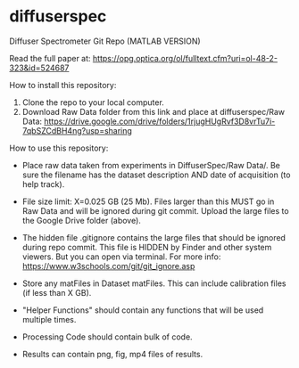 # diffuserspec

Diffuser Spectrometer Git Repo (MATLAB VERSION)

Read the full paper at: https://opg.optica.org/ol/fulltext.cfm?uri=ol-48-2-323&id=524687

How to install this repository:

1. Clone the repo to your local computer. 
2. Download Raw Data folder from this link and place at diffuserspec/Raw Data: https://drive.google.com/drive/folders/1rjugHUgRvf3D8vrTu7i-7qbSZCdBH4ng?usp=sharing 

How to use this repository:

- Place raw data taken from experiments in DiffuserSpec/Raw Data/.  Be sure the filename has the dataset description AND date of acquisition (to help track).

- File size limit: X=0.025 GB (25 Mb).  Files larger than this MUST go in Raw Data and will be ignored during git commit.  Upload the large files to the Google Drive folder (above). 

- The hidden file .gitignore contains the large files that should be ignored during repo commit.  This file is HIDDEN by Finder and other system viewers.  But you can open via terminal. For more info: https://www.w3schools.com/git/git_ignore.asp

- Store any matFiles in Dataset matFiles.  This can include calibration files (if less than X GB).

- "Helper Functions" should contain any functions that will be used multiple times.

- Processing Code should contain bulk of code.  

- Results can contain png, fig, mp4 files of results. 


